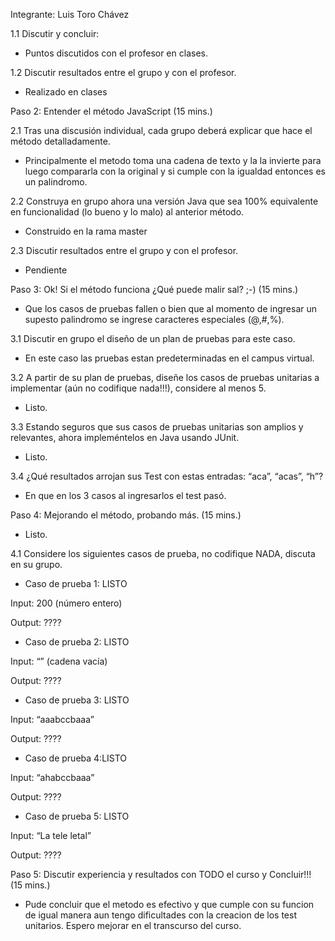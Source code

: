 Integrante: Luis Toro Chávez

1.1 Discutir y concluir:
-   Puntos discutidos con el profesor en clases.

1.2 Discutir resultados entre el grupo y con el profesor.
-   Realizado en clases

Paso 2: Entender el método JavaScript (15 mins.)

2.1 Tras una discusión individual, cada grupo deberá explicar que hace el método detalladamente.
- Principalmente el metodo toma una cadena de texto y la la invierte para luego compararla con la original y si cumple con la igualdad entonces es un palindromo.

2.2 Construya en grupo ahora una versión Java que sea 100% equivalente en funcionalidad (lo bueno y lo malo) al anterior método.
-   Construido en la rama master

2.3 Discutir resultados entre el grupo y con el profesor.
-   Pendiente

Paso 3: Ok! Si el método funciona ¿Qué puede malir sal? ;-) (15 mins.)
-   Que los casos de pruebas fallen o bien que al momento de ingresar un supesto palindromo se ingrese caracteres especiales (@,#,%).

3.1 Discutir en grupo el diseño de un plan de pruebas para este caso.
-   En este caso las pruebas estan predeterminadas en el campus virtual.

3.2 A partir de su plan de pruebas, diseñe los casos de pruebas unitarias a implementar (aún no codifique nada!!!), considere al menos 5.
- Listo.

3.3 Estando seguros que sus casos de pruebas unitarias son amplios y relevantes, ahora impleméntelos en Java usando JUnit.
-   Listo.

3.4 ¿Qué resultados arrojan sus Test con estas entradas: “aca”, “acas”, “h”?
-   En que en los 3 casos al ingresarlos el test pasó.

Paso 4: Mejorando el método, probando más. (15 mins.)
-   Listo.

4.1 Considere los siguientes casos de prueba, no codifique NADA, discuta en su grupo.

- Caso de prueba 1:
    LISTO

Input: 200 (número entero)

Output: ????

- Caso de prueba 2:
LISTO

Input: “” (cadena vacía)

Output: ????

- Caso de prueba 3:
    LISTO

Input: “aaabccbaaa”

Output: ????

- Caso de prueba 4:LISTO

Input: “ahabccbaaa”

Output: ????

- Caso de prueba 5:
    LISTO   

Input: “La tele letal”

Output: ????

Paso 5: Discutir experiencia y resultados con TODO el curso y Concluir!!! (15 mins.)
-  Pude concluir que el metodo es efectivo y que cumple con su funcion de igual manera aun tengo
dificultades con la creacion de los test unitarios. Espero mejorar en el transcurso del curso.